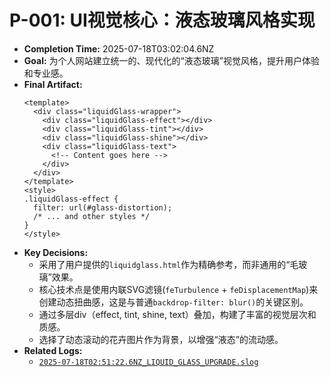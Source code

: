# P-001: UI视觉核心：液态玻璃风格实现

- **Completion Time:** 2025-07-18T03:02:04.6NZ
- **Goal:** 为个人网站建立统一的、现代化的“液态玻璃”视觉风格，提升用户体验和专业感。
- **Final Artifact:**
  ```vue
  <template>
    <div class="liquidGlass-wrapper">
      <div class="liquidGlass-effect"></div>
      <div class="liquidGlass-tint"></div>
      <div class="liquidGlass-shine"></div>
      <div class="liquidGlass-text">
        <!-- Content goes here -->
      </div>
    </div>
  </template>
  <style>
  .liquidGlass-effect {
    filter: url(#glass-distortion);
    /* ... and other styles */
  }
  </style>
  ```
- **Key Decisions:**
  - 采用了用户提供的`liquidglass.html`作为精确参考，而非通用的“毛玻璃”效果。
  - 核心技术点是使用内联SVG滤镜(`feTurbulence` + `feDisplacementMap`)来创建动态扭曲感，这是与普通`backdrop-filter: blur()`的关键区别。
  - 通过多层div（effect, tint, shine, text）叠加，构建了丰富的视觉层次和质感。
  - 选择了动态滚动的花卉图片作为背景，以增强“液态”的流动感。
- **Related Logs:**
  - [`2025-07-18T02:51:22.6NZ_LIQUID_GLASS_UPGRADE.slog`](./../TEMP/2025-07-18T02:51:22.6NZ_LIQUID_GLASS_UPGRADE.slog) 